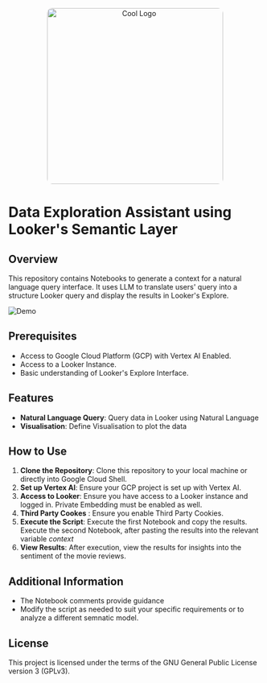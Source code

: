 <p align="center">
<img src="https://github.com/andrewankenobi/DataGenAIHackaton/blob/main/9.%20Data%20Exploration%20Assistant/uc9.png" width="350" height="350" alt="Cool Logo" style="border-radius: 10px;">
</p>


# Data Exploration Assistant using Looker's Semantic Layer

## Overview
This repository contains Notebooks to generate a context for a natural language query interface. It uses LLM to translate users' query into a structure Looker query and display the results in Looker's Explore.

<img src="https://github.com/andrewankenobi/DataGenAIHackaton/blob/main/9.%20Data%20Exploration%20Assistant/image1.git"  alt="Demo" >

## Prerequisites
- Access to Google Cloud Platform (GCP) with Vertex AI Enabled.
- Access to a Looker Instance.
- Basic understanding of Looker's Explore Interface.

## Features
- **Natural Language Query**: Query data in Looker using Natural Language
- **Visualisation**: Define Visualisation to plot the data

## How to Use
1. **Clone the Repository**: Clone this repository to your local machine or directly into Google Cloud Shell.
2. **Set up Vertex AI**: Ensure your GCP project is set up with Vertex AI.
3. **Access to Looker**: Ensure you have access to a Looker instance and logged in. Private Embedding must be enabled as well.
4. **Third Party Cookes** : Ensure you enable Third Party Cookies. 
5. **Execute the Script**: Execute the first Notebook and copy the results. Execute the second Notebook, after pasting the results into the relevant variable *context*
6. **View Results**: After execution, view the results for insights into the sentiment of the movie reviews.

## Additional Information
- The Notebook comments provide guidance
- Modify the script as needed to suit your specific requirements or to analyze a different semnatic model.


## License

This project is licensed under the terms of the GNU General Public License version 3 (GPLv3).
